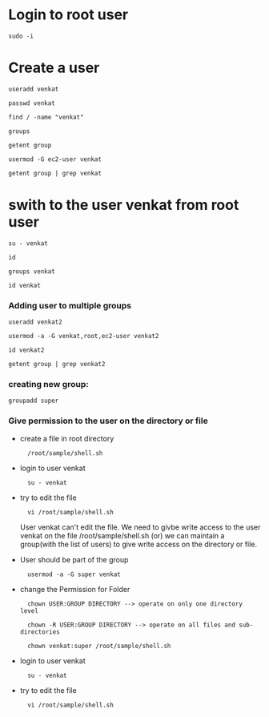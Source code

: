 # Login to root user 

    sudo -i

# Create a user

    useradd venkat

    passwd venkat

    find / -name "venkat"

    groups

    getent group

    usermod -G ec2-user venkat

    getent group | grep venkat

# swith to the user venkat from root user

    su - venkat

    id

    groups venkat

    id venkat

### Adding user to multiple groups

    useradd venkat2

    usermod -a -G venkat,root,ec2-user venkat2

    id venkat2

    getent group | grep venkat2

### creating new group:

    groupadd super

### Give permission to the user on the directory or file

* create a file in root directory 

        /root/sample/shell.sh

* login to user venkat  

        su - venkat
        
* try to edit the file

        vi /root/sample/shell.sh
        
  User venkat can't edit the file. We need to givbe write access to the user venkat on the file /root/sample/shell.sh (or) we can maintain a group(with the list of users) to give write access on the directory or file.

* User should be part of the group

        usermod -a -G super venkat
        
* change the Permission for Folder

        chown USER:GROUP DIRECTORY --> operate on only one directory level

        chown -R USER:GROUP DIRECTORY --> operate on all files and sub-directories

        chown venkat:super /root/sample/shell.sh

* login to user venkat  

        su - venkat
        
* try to edit the file

        vi /root/sample/shell.sh
